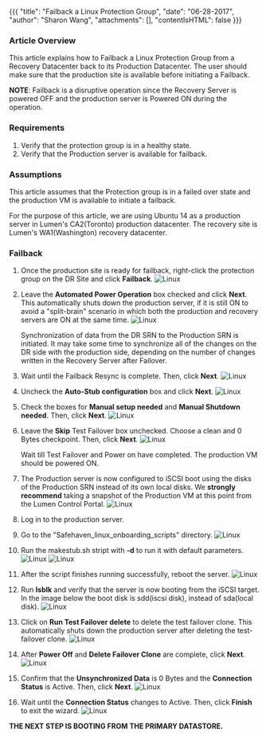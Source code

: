 {{{
  "title": "Failback a Linux Protection Group",
  "date": "06-28-2017",
  "author": "Sharon Wang",
  "attachments": [],
  "contentIsHTML": false
}}}

### Article Overview

This article explains how to Failback a Linux Protection Group from a Recovery Datacenter back to its Production Datacenter. The user should make sure that the production site is available before initiating a Failback.

**NOTE**: Failback is a disruptive operation since the Recovery Server is powered OFF and the production server is Powered ON during the operation.

### Requirements
1. Verify that the protection group is in a healthy state.
2. Verify that the Production server is available for failback.

### Assumptions
This article assumes that the Protection group is in a failed over state and the production VM is available to initiate a failback.

For the purpose of this article, we are using Ubuntu 14 as a production server in Lumen's CA2(Toronto) production datacenter. The recovery site is Lumen's WA1(Washington) recovery datacenter.

### Failback
1. Once the production site is ready for failback, right-click the protection group on the DR Site and click **Failback**.
   ![Linux](../../images/SH4.0/LinuxFailover/LF17.png)

2. Leave the **Automated Power Operation** box checked and click **Next**.
   This automatically shuts down the production server, if it is still ON to avoid a "split-brain" scenario in which both the production and recovery servers are ON at the same time.
   ![Linux](../../images/SH4.0/LinuxFailover/LF18.png)

   Synchronization of data from the DR SRN to the Production SRN is initiated. It may take some time to synchronize all of the changes on the DR side with the production side, depending on the number of changes written in the Recovery Server after Failover.

3. Wait until the Failback Resync is complete. Then, click **Next**.
   ![Linux](../../images/SH4.0/LinuxFailover/LF19.png)

4. Uncheck the **Auto-Stub configuration** box and click **Next**.
   ![Linux](../../images/SH4.0/LinuxFailover/LF20.png)

5. Check the boxes for **Manual setup needed** and **Manual Shutdown needed**. Then, click **Next**.
   ![Linux](../../images/SH4.0/LinuxFailover/LF21.png)

6. Leave the **Skip** Test Failover box unchecked. Choose a clean and 0 Bytes checkpoint. Then, click **Next**.
   ![Linux](../../images/SH4.0/LinuxFailover/LF22.png)

   Wait till Test Failover and Power on have completed. The production VM should be powered ON.

7. The Production server is now configured to iSCSI boot using the disks of the Production SRN instead of its own local disks. We **strongly recommend** taking a snapshot of the Production VM at this point from the Lumen Control Portal.
   ![Linux](../../images/SH4.0/LinuxFailover/LF23.png)

8. Log in to the production server.

9. Go to the "Safehaven_linux_onboarding_scripts" directory.
   ![Linux](../../images/SH4.0/LinuxFailover/LF24.png)

10. Run the makestub.sh stript with **-d** to run it with default parameters.
   ![Linux](../../images/SH4.0/LinuxFailover/LF25.png)
   ![Linux](../../images/SH4.0/LinuxFailover/LF26.png)

11. After the script finishes running successfully, reboot the server.
   ![Linux](../../images/SH4.0/LinuxFailover/LF27.png)

12. Run **lsblk** and verify that the server is now booting from the iSCSI target. In the image below the boot disk is sdd(iscsi disk), instead of sda(local disk).
   ![Linux](../../images/SH4.0/LinuxFailover/LF28.png)

13. Click on **Run Test Failover delete** to delete the test failover clone. This automatically shuts down the production server after deleting the test-failover clone.
   ![Linux](../../images/SH4.0/LinuxFailover/LF29.png)

14. After **Power Off** and **Delete Failover Clone** are complete, click **Next**.
   ![Linux](../../images/SH4.0/LinuxFailover/LF30.png)

15. Confirm that the **Unsynchronized Data** is 0 Bytes and the **Connection Status** is Active. Then, click **Next**.
   ![Linux](../../images/SH4.0/LinuxFailover/LF31.png)

16. Wait until the **Connection Status** changes to Active. Then, click **Finish** to exit the wizard.
   ![Linux](../../images/SH4.0/LinuxFailover/LF32.png)

**THE NEXT STEP IS BOOTING FROM THE PRIMARY DATASTORE.**
